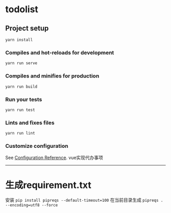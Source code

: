 # todolist

## Project setup
```
yarn install
```

### Compiles and hot-reloads for development
```
yarn run serve
```

### Compiles and minifies for production
```
yarn run build
```

### Run your tests
```
yarn run test
```

### Lints and fixes files
```
yarn run lint
```

### Customize configuration
See [Configuration Reference](https://cli.vuejs.org/config/).
vue实现代办事项

_________________
# 生成requirement.txt
安装
`pip install pipreqs --default-timeout=100`
在当前目录生成
`pipreqs . --encoding=utf8 --force`